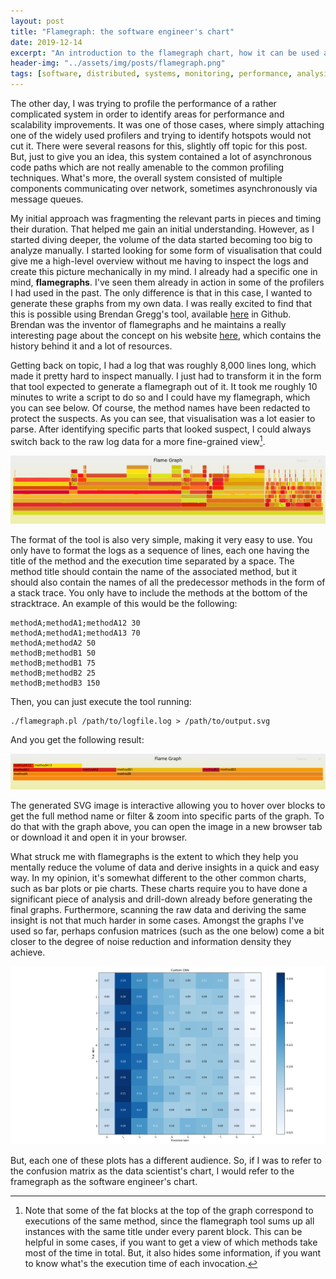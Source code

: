 ```yaml
---
layout: post
title: "Flamegraph: the software engineer's chart"
date: 2019-12-14
excerpt: "An introduction to the flamegraph chart, how it can be used and why it can be extremely useful to a software engineer"
header-img: "../assets/img/posts/flamegraph.png"
tags: [software, distributed, systems, monitoring, performance, analysis, profiling]
---
```


The other day, I was trying to profile the performance of a rather complicated system in order to identify areas for performance and scalability improvements. It was one of those cases, where simply attaching one of the widely used profilers and trying to identify hotspots would not cut it. There were several reasons for this, slightly off topic for this post. But, just to give you an idea, this system contained a lot of asynchronous code paths which are not really amenable to the common  profiling techniques. What's more, the overall system consisted of multiple components communicating over network, sometimes asynchronously via message queues.

My initial approach was fragmenting the relevant parts in pieces and timing their duration. That helped me gain an initial understanding. However, as I started diving deeper, the volume of the data started becoming too big to analyze manually. I started looking for some form of visualisation that could give me a high-level overview without me having to inspect the logs and create this picture mechanically in my mind. I already had a specific one in mind, **flamegraphs**. I've seen them already in action in some of the profilers I had used in the past. The only difference is that in this case, I wanted to generate these graphs from my own data. I was really excited to find that this is possible using Brendan Gregg's tool, available [here](https://github.com/brendangregg/FlameGraph) in Github. Brendan was the inventor of flamegraphs and he maintains a really interesting page about the concept on his website [here](http://www.brendangregg.com/flamegraphs.html), which contains the history behind it and a lot of resources.

Getting back on topic, I had a log that was roughly 8,000 lines long, which made it pretty hard to inspect manually. I just had to transform it in the form that tool expected to generate a flamegraph out of it. It took me roughly 10 minutes to write a script to do so and I could have my flamegraph, which you can see below. Of course, the method names have been redacted to protect the suspects. As you can see, that visualisation was a lot easier to parse. After identifying specific parts that looked suspect, I could always switch back to the raw log data for a more fine-grained view[^1]. 

![Patterns](../assets/img/posts/flamegraph.png)

The format of the tool is also very simple, making it very easy to use. You only have to format the logs as a sequence of lines, each one having the title of the method and the execution time separated by a space. The method title should contain the name of the associated method, but it should also contain the names of all the predecessor methods in the form of a stack trace. You only have to include the methods at the bottom of the stracktrace. An example of this would be the following:

```
methodA;methodA1;methodA12 30
methodA;methodA1;methodA13 70
methodA;methodA2 50
methodB;methodB1 50
methodB;methodB1 75
methodB;methodB2 25
methodB;methodB3 150
```

Then, you can just execute the tool running:

```
./flamegraph.pl /path/to/logfile.log > /path/to/output.svg
```

And you get the following result:

![Patterns](../assets/img/posts/flamegraph.svg)

The generated SVG image is interactive allowing you to hover over blocks to get the full method name or filter & zoom into specific parts of the graph. To do that with the graph above, you can open the image in a new browser tab or download it and open it in your browser.

What struck me with flamegraphs is the extent to which they help you mentally reduce the volume of data and derive insights in a quick and easy way. In my opinion, it's somewhat different to the other common charts, such as bar plots or pie charts. These charts require you to have done a significant piece of analysis and drill-down already before generating the final graphs. Furthermore, scanning the raw data and deriving the same insight is not that much harder in some cases. Amongst the graphs I've used so far, perhaps confusion matrices (such as the one below) come a bit closer to the degree of noise reduction and information density they achieve.

![Patterns](../assets/img/posts/confusion_matrix.png)

But, each one of these plots has a different audience. So, if I was to refer to the confusion matrix as the data scientist's chart, I would refer to the framegraph as the software engineer's chart. 


[^1]: Note that some of the fat blocks at the top of the graph correspond to executions of the same method, since the flamegraph tool sums up all instances with the same title under every parent block. This can be helpful in some cases, if you want to get a view of which methods take most of the time in total. But, it also hides some information, if you want to know what's the execution time of each invocation.
